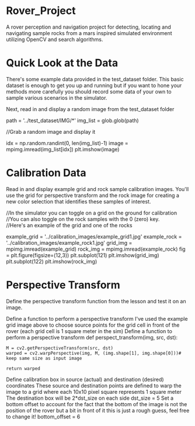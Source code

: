 # Rover_Project
A rover perception and navigation project for detecting, locating and navigating sample rocks from a mars inspired simulated environment utilizing OpenCV and search algorithms.

# Quick Look at the Data
There's some example data provided in the test_dataset folder. This basic dataset is enough to get you up and running but if you want to hone your methods more carefully you should record some data of your own to sample various scenarios in the simulator.

Next, read in and display a random image from the test_dataset folder


path = '../test_dataset/IMG/*'
img_list = glob.glob(path)

//Grab a random image and display it

idx = np.random.randint(0, len(img_list)-1)
image = mpimg.imread(img_list[idx])
plt.imshow(image)

# Calibration Data
Read in and display example grid and rock sample calibration images. You'll use the grid for perspective transform and the rock image for creating a new color selection that identifies these samples of interest.

//In the simulator you can toggle on a grid on the ground for calibration
//You can also toggle on the rock samples with the 0 (zero) key.  
//Here's an example of the grid and one of the rocks

example_grid = '../calibration_images/example_grid1.jpg'
example_rock = '../calibration_images/example_rock1.jpg'
grid_img = mpimg.imread(example_grid)
rock_img = mpimg.imread(example_rock)
fig = plt.figure(figsize=(12,3))
plt.subplot(121)
plt.imshow(grid_img)
plt.subplot(122)
plt.imshow(rock_img)


# Perspective Transform
Define the perspective transform function from the lesson and test it on an image.

 Define a function to perform a perspective transform
 I've used the example grid image above to choose source points for the
 grid cell in front of the rover (each grid cell is 1 square meter in the sim)
 Define a function to perform a perspective transform
def perspect_transform(img, src, dst):
           
    M = cv2.getPerspectiveTransform(src, dst)
    warped = cv2.warpPerspective(img, M, (img.shape[1], img.shape[0]))# keep same size as input image
    
    return warped
    
    
Define calibration box in source (actual) and destination (desired) coordinates
These source and destination points are defined to warp the image
to a grid where each 10x10 pixel square represents 1 square meter
The destination box will be 2*dst_size on each side
dst_size = 5 
Set a bottom offset to account for the fact that the bottom of the image 
is not the position of the rover but a bit in front of it
this is just a rough guess, feel free to change it!
bottom_offset = 6



